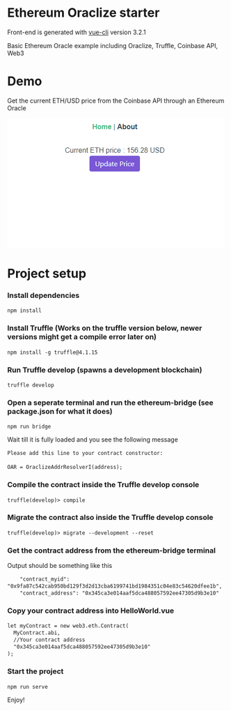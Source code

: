 # Ethereum Oraclize starter

Front-end is generated with [vue-cli](https://github.com/vuejs/vue-cli) version 3.2.1

Basic Ethereum Oracle example including Oraclize, Truffle, Coinbase API, Web3

# Demo
Get the current ETH/USD price from the Coinbase API through an Ethereum Oracle 

![](demo.gif)

# Project setup

### Install dependencies
```
npm install
```

### Install Truffle (Works on the truffle version below, newer versions might get a compile error later on)
```
npm install -g truffle@4.1.15
```

### Run Truffle develop (spawns a development blockchain)
```
truffle develop
```

### Open a seperate terminal and run the ethereum-bridge (see package.json for what it does)
```
npm run bridge
```
Wait till it is fully loaded and you see the following message

```
Please add this line to your contract constructor:

OAR = OraclizeAddrResolverI(address);
```

### Compile the contract inside the Truffle develop console
```
truffle(develop)> compile
```
### Migrate the contract also inside the Truffle develop console
```
truffle(develop)> migrate --development --reset
```

### Get the contract address from the ethereum-bridge terminal
Output should be something like this
```
    "contract_myid": "0x9fa87c542cab950bd129f3d2d13cba6199741bd1984351c04e83c54620dfee1b",
    "contract_address": "0x345ca3e014aaf5dca488057592ee47305d9b3e10"
```

### Copy your contract address into HelloWorld.vue
```
let myContract = new web3.eth.Contract(
  MyContract.abi,
  //Your contract address
  "0x345ca3e014aaf5dca488057592ee47305d9b3e10"
);
```

### Start the project
```
npm run serve
```

Enjoy!
